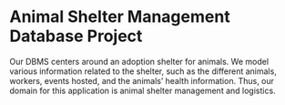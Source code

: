 # Animal Shelter Management Database Project
Our DBMS centers around an adoption shelter for animals. We model various information related to the shelter, such as the different animals, workers, 
events hosted, and the animals’ health information. Thus, our domain for this application is animal shelter management and logistics.
